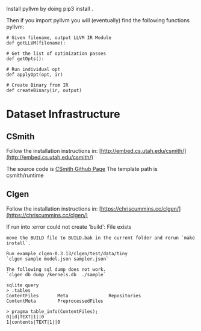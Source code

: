 Install pyllvm by doing
pip3 install .

Then if you import pyllvm you will (eventually) find the following functions
pyllvm:

    # Given filename, output LLVM IR Module
    def getLLVM(filename):

    # Get the list of optimization passes
    def getOpts():

    # Run individual opt
    def applyOpt(opt, ir)

    # Create Binary from IR
    def createBinary(ir, output)


# Dataset Infrastructure 

## CSmith
Follow the installation instructions in: [http://embed.cs.utah.edu/csmith/](http://embed.cs.utah.edu/csmith/)

The source code is [CSmith Github Page](https://github.com/csmith-project/csmith)
The template path is csmith/runtime 

## Clgen
Follow the installation instructions in: [https://chriscummins.cc/clgen/](https://chriscummins.cc/clgen/)

If run into 
:error
    could not create 'build': File exists

    move the BUILD file to BUILD.bak in the current folder and rerun `make install`.

    Run example clgen-0.3.13/clgen/test/data/tiny
    `clgen sample model.json sampler.json`

    The following sql dump does not work.
    `clgen db dump /kernels.db  ./sample`

    sqlite query
    > .tables
    ContentFiles       Meta               Repositories
    ContentMeta        PreprocessedFiles

    > pragma table_info(ContentFiles);
    0|id|TEXT|1||0
    1|contents|TEXT|1||0

